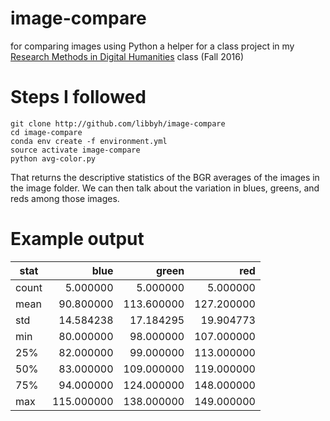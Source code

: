 # image-compare
for comparing images using Python
a helper for a class project in my [Research Methods in Digital Humanities](https://libbyh.github.io/research-methods-in-digital-humanities/) class (Fall 2016)

# Steps I followed
    git clone http://github.com/libbyh/image-compare
    cd image-compare
    conda env create -f environment.yml
    source activate image-compare
    python avg-color.py
  
That returns the descriptive statistics of the BGR averages of the images in the image folder. We can then talk about the variation in blues, greens, and reds among those images.

# Example output
|stat|blue|green|red|
|---|---:|---:|---:|
|count  |  5.000000   | 5.000000   | 5.000000|
|mean   | 90.800000 | 113.600000 | 127.200000|
|std    | 14.584238 |  17.184295 |  19.904773|
|min    | 80.000000 |  98.000000 | 107.000000|
|25%    | 82.000000 |  99.000000 | 113.000000|
|50%    | 83.000000 | 109.000000 | 119.000000|
|75%    | 94.000000 | 124.000000 | 148.000000|
|max    |115.000000 | 138.000000 | 149.000000|
